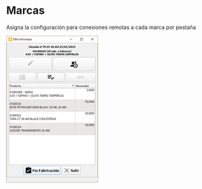 # Marcas

Asigna la configuración para conexiones remotas a cada marca por pestaña

![](../../../../.gitbook/assets/image%20%28282%29.png)

